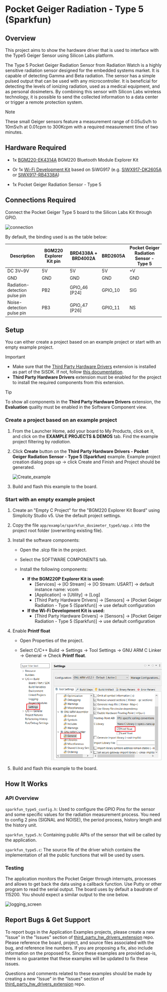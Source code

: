 # Pocket Geiger Radiation - Type 5 (Sparkfun) #

## Overview ##

This project aims to show the hardware driver that is used to interface with the Type5 Geiger Sensor using Silicon Labs platform.

The Type 5 Pocket Geiger Radiation Sensor from Radiation Watch is a highly sensitive radiation sensor designed for the embedded systems market. It is capable of detecting Gamma and Beta radiation. The sensor has a simple pulsed output that can be used with any microcontroller. It is beneficial for detecting the levels of ionizing radiation, used as a medical equipment, and as personal dosimeters. By combining this sensor with Silicon Labs wireless technology, it is possible to send the collected information to a data center or trigger a remote protection system.

> [!NOTE]
> These small Geiger sensors feature a measurement range of 0.05uSv/h to 10mSv/h at 0.01cpm to 300Kcpm with a required measurement time of two minutes.

## Hardware Required ##

- 1x [BGM220-EK4314A](https://www.silabs.com/development-tools/wireless/bluetooth/bgm220-explorer-kit) BGM220 Bluetooth Module Explorer Kit

- Or 1x [Wi-Fi Development Kit](https://www.silabs.com/development-tools/wireless/wi-fi) based on SiWG917 (e.g. [SIWX917-DK2605A](https://www.silabs.com/development-tools/wireless/wi-fi/siwx917-dk2605a-wifi-6-bluetooth-le-soc-dev-kit) or [SIWX917-RB4338A](https://www.silabs.com/development-tools/wireless/wi-fi/siwx917-rb4338a-wifi-6-bluetooth-le-soc-radio-board))

- 1x Pocket Geiger Radiation Sensor - Type 5

## Connections Required ##

  Connect the Pocket Geiger Type 5 board to the Silicon Labs Kit through GPIO.

  ![connection](image/connection.png)

  By default, the binding used is as the table below:

  | Description                   | BGM220 Explorer Kit pin | BRD4338A + BRD4002A | BRD2605A | Pocket Geiger Radiation Sensor - Type 5 |
  | ----------------------------- | ----------------------- | -------------- | -------------------- | ----------------- |
  | DC 3V~9V                      | 5V                      | 5V             | 5V                   | +V                |
  | GND                           | GND                     | GND            | GND                  | GND               |
  | Radiation-detection pulse pin | PB2                     | GPIO_46 [P24]  | GPIO_10              | SIG               |
  | Noise-detection pulse pin     | PB3                     | GPIO_47 [P26]  | GPIO_11              | NS                |

## Setup ##

You can either create a project based on an example project or start with an empty example project.

> [!IMPORTANT]
> - Make sure that the [Third Party Hardware Drivers](https://github.com/SiliconLabsSoftware/third_party_hw_drivers_extension) extension is installed as part of the SiSDK. If not, follow [this documentation](https://github.com/SiliconLabsSoftware/third_party_hw_drivers_extension/blob/master/README.md#how-to-add-to-simplicity-studio-ide).
> - **Third Party Hardware Drivers** extension must be enabled for the project to install the required components from this extension.

> [!TIP]
> To show all components in the **Third Party Hardware Drivers** extension, the **Evaluation** quality must be enabled in the Software Component view.

### Create a project based on an example project ###

1. From the Launcher Home, add your board to My Products, click on it, and click on the **EXAMPLE PROJECTS & DEMOS** tab. Find the example project filtering by *radiation*.

2. Click **Create** button on the **Third Party Hardware Drivers - Pocket Geiger Radiation Sensor - Type 5 (Sparkfun)** example. Example project creation dialog pops up -> click Create and Finish and Project should be generated.

   ![Create_example](image/create_example.png)

3. Build and flash this example to the board.

### Start with an empty example project ###

1. Create an "Empty C Project" for the "BGM220 Explorer Kit Board" using Simplicity Studio v5. Use the default project settings.

2. Copy the file `app/example/sparkfun_dosimeter_type5/app.c` into the project root folder (overwriting existing file).

3. Install the software components:

    - Open the .slcp file in the project.

    - Select the SOFTWARE COMPONENTS tab.

    - Install the following components:

      - **If the BGM220P Explorer Kit is used:**
        - [Services] → [IO Stream] → [IO Stream: USART] → default instance name: vcom
        - [Application] → [Utility] → [Log]
        - [Third Party Hardware Drivers] → [Sensors] → [Pocket Geiger Radiation - Type 5 (Sparkfun)] → use default configuration
      - **If the Wi-Fi Development Kit is used:**
        - [Third Party Hardware Drivers] → [Sensors] → [Pocket Geiger Radiation - Type 5 (Sparkfun)] → use default configuration

4. Enable **Printf float**

   - Open Properties of the project.
   - Select C/C++ Build → Settings → Tool Settings → GNU ARM C Linker → General → Check **Printf float**.

      ![float](image/float.png)

5. Build and flash this example to the board.

## How It Works ##

### API Overview ###

`sparkfun_type5_config.h`: Used to configure the GPIO Pins for the sensor and some specific values for the radiation measurement process. You need to config 2 pins (SIGNAL and NOISE), the period process, history length and the history unit.

`sparkfun_type5.h`: Containing public APIs of the sensor that will be called by the application.

`sparkfun_type5.c`: The source file of the driver which contains the implementation of all the public functions that will be used by users.

### Testing ###

The application monitors the Pocket Geiger through interrupts, processes and allows to get back the data using a callback function.
Use Putty or other program to read the serial output. The board uses by default a baudrate of 115200. You should expect a similar output to the one below.

![logging_screen](image/log.png)

## Report Bugs & Get Support ##

To report bugs in the Application Examples projects, please create a new "Issue" in the "Issues" section of [third_party_hw_drivers_extension](https://github.com/SiliconLabsSoftware/third_party_hw_drivers_extension) repo. Please reference the board, project, and source files associated with the bug, and reference line numbers. If you are proposing a fix, also include information on the proposed fix. Since these examples are provided as-is, there is no guarantee that these examples will be updated to fix these issues.

Questions and comments related to these examples should be made by creating a new "Issue" in the "Issues" section of [third_party_hw_drivers_extension](https://github.com/SiliconLabsSoftware/third_party_hw_drivers_extension) repo.
